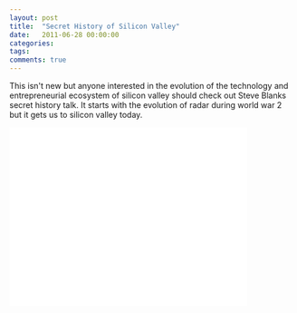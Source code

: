 ```yaml
---
layout: post
title:  "Secret History of Silicon Valley‬"
date:   2011-06-28 00:00:00
categories:
tags:
comments: true
---
```


This isn't new but anyone interested in the evolution of the technology and entrepreneurial ecosystem of silicon valley should check out Steve Blanks secret history talk. It starts with the evolution of radar during world war 2 but it gets us to silicon valley today.

<iframe width="420" height="315" src="//www.youtube.com/embed/ZTC_RxWN_xo" frameborder="0" allowfullscreen></iframe>